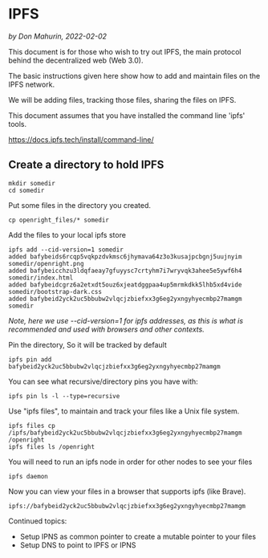 # IPFS

*by Don Mahurin, 2022-02-02*

This document is for those who wish to try out IPFS, the main protocol behind the decentralized web (Web 3.0).

The basic instructions given here show how to add and maintain files on the IPFS network.

We will be adding files, tracking those files, sharing the files on IPFS.

This document assumes that you have installed the command line 'ipfs' tools.

https://docs.ipfs.tech/install/command-line/

## Create a directory to hold IPFS

```
mkdir somedir
cd somedir
```

Put some files in the directory you created.
```
cp openright_files/* somedir
```

Add the files to your local ipfs store
```
ipfs add --cid-version=1 somedir
added bafybeids6rcqp5vqkpzdvkmsc6jhymava64z3o3kusajpcbgnj5uujnyim somedir/openright.png
added bafybeicchzu3ldqfaeay7gfuyysc7crtyhm7i7wryvqk3ahee5e5ywf6h4 somedir/index.html
added bafybeidcgrz6a2etxdt5ouz6xjeatdggpaa4up5mrmkdkk5lhb5xd4vide somedir/bootstrap-dark.css
added bafybeid2yck2uc5bbubw2vlqcjzbiefxx3g6eg2yxngyhyecmbp27mamgm somedir
```

*Note, here we use --cid-version=1 for ipfs addresses, as this is what is recommended and used with browsers and other contexts.*

Pin the directory, So it will be tracked by default
```
ipfs pin add bafybeid2yck2uc5bbubw2vlqcjzbiefxx3g6eg2yxngyhyecmbp27mamgm
```

You can see what recursive/directory pins you have with:
```
ipfs pin ls -l --type=recursive
```

Use "ipfs files", to maintain and track your files like a Unix file system.

```
ipfs files cp /ipfs/bafybeid2yck2uc5bbubw2vlqcjzbiefxx3g6eg2yxngyhyecmbp27mamgm /openright
ipfs files ls /openright
```

You will need to run an ipfs node in order for other nodes to see your files
```
ipfs daemon
```

Now you can view your files in a browser that supports ipfs (like Brave).

```
ipfs://bafybeid2yck2uc5bbubw2vlqcjzbiefxx3g6eg2yxngyhyecmbp27mamgm
```

Continued topics:
- Setup IPNS as common pointer to create a mutable pointer to your files
- Setup DNS to point to IPFS or IPNS 

